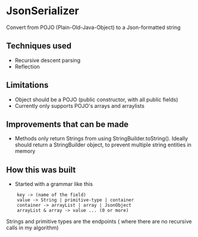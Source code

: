 # JsonSerializer
Convert from POJO (Plain-Old-Java-Object) to a Json-formatted string

## Techniques used
* Recursive descent parsing
* Reflection

## Limitations
* Object should be a POJO (public constructor, with all public fields)
* Currently only supports POJO's arrays and arraylists

## Improvements that can be made
* Methods only return Strings from using StringBuilder.toString(). Ideally should return a StringBuilder object, to prevent multiple string entities in memory

## How this was built
* Started with a grammar like this
``` JsonObject -> key , value
    key -> (name of the field)
    value -> String | primitive-type | container
    container -> arrayList | array | JsonObject
    arrayList & array -> value ... (0 or more)
```
Strings and primitive types are the endpoints ( where there are no recursive calls in my algorithm)

